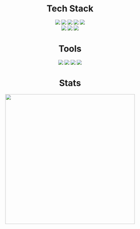 <div align=center><h1> Tech Stack </h1></div>

<div align=center> 
  <img src="https://img.shields.io/badge/JavaScript-F7DF1E?style=flat-square&logo=JavaScript&logoColor=white"/>
  <img src="https://img.shields.io/badge/TypeScript-3178C6?style=flat-square&logo=TypeScript&logoColor=white"/>
  <img src="https://img.shields.io/badge/Node.js-339933?style=flat-square&logo=nodedotjs&logoColor=white"/>
  <img src="https://img.shields.io/badge/HTML5-E34F26?style=flat-square&logo=html5&logoColor=white"/>
  <img src="https://img.shields.io/badge/CSS3-1572B6?style=flat-square&logo=css3&logoColor=white"/>

  <br/>
  <img src="https://img.shields.io/badge/React-61DAFB?style=flat-square&logo=React&logoColor=white"/>
  <img src="https://img.shields.io/badge/storybook-FF4785?style=flat-square&logo=Storybook&logoColor=white"/>
  <img src="https://img.shields.io/badge/styledcomponents-DB7093?style=flat-square&logo=styledcomponents&logoColor=white"/>
  <br/>

</div>
<div align=center><h1> Tools </h1></div>
<div align=center> 
	<img src="https://img.shields.io/badge/GitHub-181717?style=flat&logo=GitHub&logoColor=FFFFFF"/>
	<img src="https://img.shields.io/badge/Notion-000000?style=flat&logo=Notion&logoColor=white" />
	<img src="https://img.shields.io/badge/Slack-4A154B?style=flat&logo=Slack&logoColor=FFFFFF"/>
	<img src="https://img.shields.io/badge/Figma-F24E1E?style=flat&logo=Figma&logoColor=FFFFFF"/>  
</div>

<div align=center><h1> Stats </h1></div>

<div align=center>
  <img src='https://github-readme-stats.vercel.app/api?username=yhyem&show_icons=true&theme=radical' style="width: 420px;"/>
</div>


